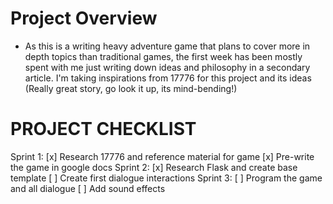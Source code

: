 # Project Overview
- As this is a writing heavy adventure game that plans to cover more in depth topics than traditional games, the first week has been mostly spent with me just writing down ideas and philosophy in a secondary article. I'm taking inspirations from 17776 for this project and its ideas (Really great story, go look it up, its mind-bending!)
# PROJECT CHECKLIST
Sprint 1:
[x] Research 17776 and reference material for game
[x] Pre-write the game in google docs
Sprint 2:
[x] Research Flask and create base template
[ ] Create first dialogue interactions
Sprint 3:
[ ] Program the game and all dialogue
[ ] Add sound effects
